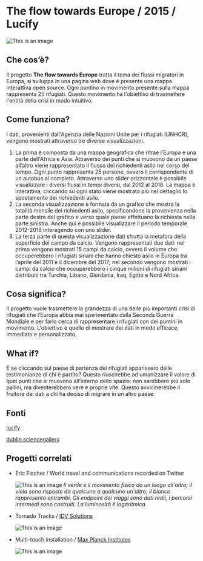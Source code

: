 # The flow towards Europe / 2015 / Lucify
![This is an image](https://assets.weforum.org/wp-content/uploads/2015/11/1511B57-refugee-asylum-seeker-flow-europe.png)

## Che cos’è?
Il progetto **The flow towards Europe** tratta il tema dei flussi migratori in Europa, si sviluppa in una pagina web dove è presente una mappa interattiva open source. Ogni puntino in movimento presente sulla mappa rappresenta 25 rifugiati. Questo movimento ha l'obiettivo di trasmettere l'entità della crisi in modo intuitivo. 

## Come funziona?
I dati, provenienti dall'Agenzia delle Nazioni Unite per i rifugiati (UNHCR), vengono mostrati attraverso tre diverse visualizzazioni. 
1. La prima è composta da una mappa geografica che ritrae l’Europa e una parte dell'Africa e Asia. Attraverso dei punti che si muovono da un paese all’altro viene rappresentato il flusso dei richiedenti asilo nel corso del tempo. Ogni punto rappresenta 25 persone, ovvero il corrispondente di un autobus al completo. Attraverso uno slider orizzontale è possibile visualizzare i diversi flussi in tempi diversi, dal 2012 al 2018. La mappa è interattiva, cliccando su ogni stato viene mostrato più nel dettaglio lo spostamento dei richiedenti asilo. 
2. La seconda visualizzazione è formata da un grafico che mostra la totalità mensile dei richiedenti asilo, specificandone la provenienza nella parte destra del grafico e verso quale paese effettuano la richiesta nella parte sinistra. Anche qui è possibile visualizzare il periodo temporale 2012-2018 interagendo con uno slider. 
3. La terza parte di questa visualizzazione dati sfrutta la metafora della superficie del campo da calcio. Vengono rappresentati due dati: nel primo vengono mostrati 15 campi da calcio, ovvero il volume che occuperebbero i rifugiati siriani che hanno chiesto asilo in Europa tra l’aprile del 2011 e il dicembre del 2017; nel secondo vengono mostrati i campi da calcio che occuperebbero i cinque milioni di rifugiati siriani distribuiti tra Turchia, Libano, Giordania, Iraq, Egitto e Nord Africa.

## Cosa significa?
Il progetto vuole trasmettere la grandezza di una delle più importanti crisi di rifugiati che l’Europa abbia mai sperimentato dalla Seconda Guerra Mondiale e per farlo cerca di rappresentare i rifugiati con dei puntini in movimento. L'obiettivo è quello di mostrare dei dati in modo efficace, immediato e personalizzato. 

## What if?
E se cliccando sul paese di partenza dei rifugiati apparissero delle testimonianze di chi è partito? Questo riuscirebbe ad umanizzare il valore di quei punti che si muovono all’interno dello spazio: non sarebbero più solo pallini, ma diventerebbero vere e proprie vite. Questo avvicinerebbe il fruitore dei dati a chi ha deciso di migrare in un altro paese. 

## Fonti
[lucify](https://www.lucify.com/the-flow-towards-europe/)

[dublin.sciencegallery](https://dublin.sciencegallery.com/trauma-exhibits/the-flow-towards-europe)

## Progetti correlati

* Eric Fischer / World travel and communications recorded on Twitter

  ![This is an image](https://live.staticflickr.com/7027/6635655755_9928a22ac0_h.jpg)
  *Il verde è il movimento fisico da un luogo all'altro; il viola sono risposte da qualcuno a qualcuno un'altro; il bianco rappresenta entrambi.
  Gli endpoint dei viaggi sono dati reali, i percorsi intermedi sono costruiti. La luminosità è logaritmica.*


* Tornado Tracks / [IDV Solutions](http://uxblog.idvsolutions.com/2012/07/interactive-tornado-tracks-map-is-live.html)

  ![This is an image](http://1.bp.blogspot.com/-5pmYpIAFurw/T85GPsbJDkI/AAAAAAAABEg/mFEGgJ8rtp4/s640/TornadoTracks.jpg)


* Multi-touch installation / [Max Planck Institutes](https://max-planck-research-networks.net/)

  ![This is an image](https://max-planck-research-networks.net/img/gallery/a02.jpg)
